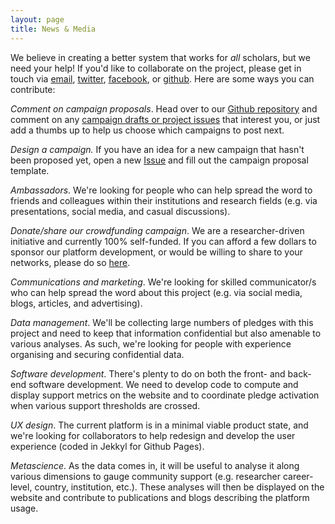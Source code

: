 ```yaml
---
layout: page
title: News & Media
---
```


We believe in creating a better system that works for *all* scholars, but we need your help! If you'd like to collaborate on the project, please get in touch via [email](mailto:info@freeourknowledge.org), [twitter](https://twitter.com/projectFOK), [facebook](https://www.facebook.com/projectFOK/), or [github](https://github.com/FreeOurKnowledge/community). Here are some ways you can contribute:

*Comment on campaign proposals*. Head over to our [Github repository](https://github.com/FreeOurKnowledge/community) and comment on any [campaign drafts or project issues](https://github.com/FreeOurKnowledge/community/issues) that interest you, or just add a thumbs up to help us choose which campaigns to post next. 

*Design a campaign.* If you have an idea for a new campaign that hasn't been proposed yet, open a new [Issue](https://github.com/FreeOurKnowledge/community/issues/new/choose) and fill out the campaign proposal template.

*Ambassadors*. We're looking for people who can help spread the word to friends and colleagues within their institutions and research fields (e.g. via presentations, social media, and casual discussions).

*Donate/share our crowdfunding campaign*. We are a researcher-driven initiative and currently 100% self-funded. If you can afford a few dollars to sponsor our platform development, or would be willing to share to your networks, please do so [here](https://www.gofundme.com/f/rpjkz-test). 

*Communications and marketing*. We're looking for skilled communicator/s who can help spread the word about this project (e.g. via social media, blogs, articles, and advertising).

*Data management*. We'll be collecting large numbers of pledges with this project and need to keep that information confidential but also amenable to various analyses. As such, we're looking for people with experience organising and securing confidential data.

*Software development*. There's plenty to do on both the front- and back-end software development. We need to develop code to compute and display support metrics on the website and to coordinate pledge activation when various support thresholds are crossed.

*UX design*. The current platform is in a minimal viable product state, and we're looking for collaborators to help redesign and develop the user experience (coded in Jekkyl for Github Pages). 

*Metascience*. As the data comes in, it will be useful to analyse it along various dimensions to gauge community support (e.g. researcher career-level, country, institution, etc.). These analyses will then be displayed on the website and contribute to publications and blogs describing the platform usage.
